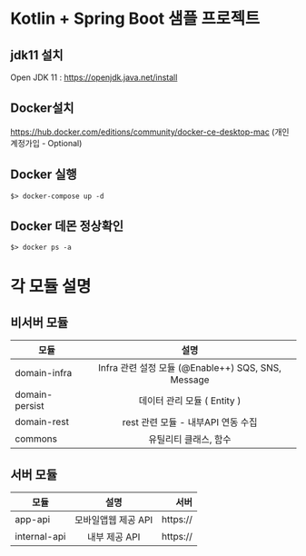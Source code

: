 # Kotlin + Spring Boot 샘플 프로젝트

## jdk11 설치
Open JDK 11 : https://openjdk.java.net/install

## Docker설치
https://hub.docker.com/editions/community/docker-ce-desktop-mac
(개인계정가입 - Optional)

## Docker 실행
```shell
$> docker-compose up -d
```

## Docker 데몬 정상확인
```shell
$> docker ps -a
```


# 각 모듈 설명

## 비서버 모듈
| 모듈   |      설명      |
|----------|:-------------:|
| domain-infra |  Infra 관련 설정 모듈 (@Enable++) SQS, SNS, Message |
| domain-persist |  데이터 관리 모듈 ( Entity ) |
| domain-rest |  rest 관련 모듈 - 내부API 연동 수집 |
| commons |  유틸리티 클래스, 함수  |

## 서버 모듈
| 모듈   |      설명      |  서버 |
|----------|:-------------:|------:|
| app-api |  모바일앱웹 제공 API  | https:// |
| internal-api |  내부 제공 API  | https:// |